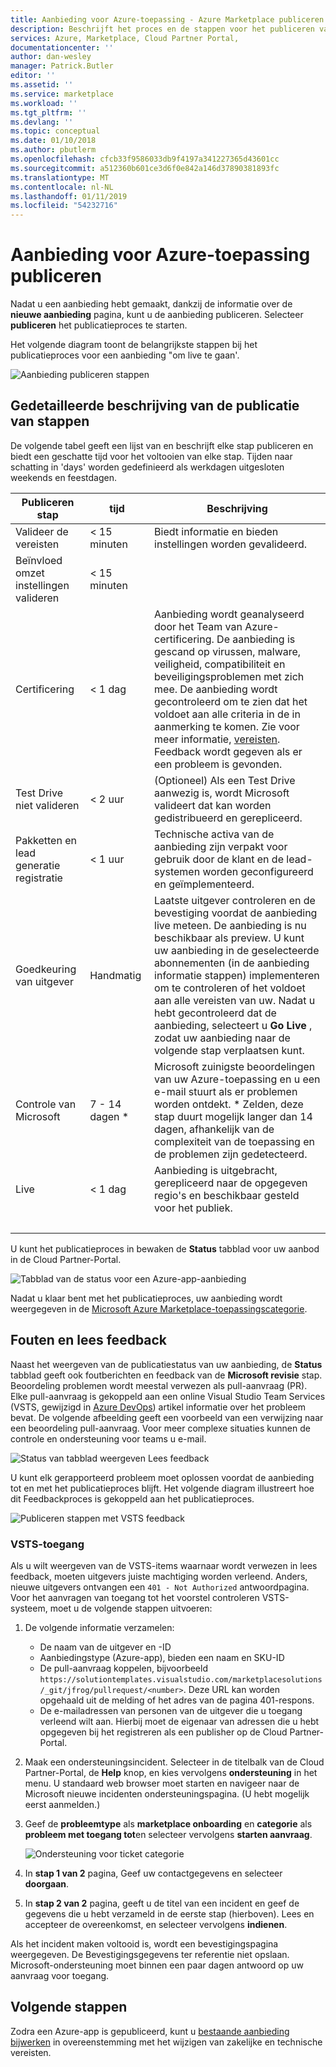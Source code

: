 ```yaml
---
title: Aanbieding voor Azure-toepassing - Azure Marketplace publiceren | Microsoft Docs
description: Beschrijft het proces en de stappen voor het publiceren van een Azure-toepassing-aanbieding op Azure Marketplace.
services: Azure, Marketplace, Cloud Partner Portal,
documentationcenter: ''
author: dan-wesley
manager: Patrick.Butler
editor: ''
ms.assetid: ''
ms.service: marketplace
ms.workload: ''
ms.tgt_pltfrm: ''
ms.devlang: ''
ms.topic: conceptual
ms.date: 01/10/2018
ms.author: pbutlerm
ms.openlocfilehash: cfcb33f9586033db9f4197a341227365d43601cc
ms.sourcegitcommit: a512360b601ce3d6f0e842a146d37890381893fc
ms.translationtype: MT
ms.contentlocale: nl-NL
ms.lasthandoff: 01/11/2019
ms.locfileid: "54232716"
---
```

# <a name="publish-azure-application-offer"></a>Aanbieding voor Azure-toepassing publiceren

Nadat u een aanbieding hebt gemaakt, dankzij de informatie over de **nieuwe aanbieding** pagina, kunt u de aanbieding publiceren. Selecteer **publiceren** het publicatieproces te starten.

Het volgende diagram toont de belangrijkste stappen bij het publicatieproces voor een aanbieding "om live te gaan'.

![Aanbieding publiceren stappen](./media/offer-publishing-steps.png)

## <a name="detailed-description-of-publishing-steps"></a>Gedetailleerde beschrijving van de publicatie van stappen

De volgende tabel geeft een lijst van en beschrijft elke stap publiceren en biedt een geschatte tijd voor het voltooien van elke stap.  Tijden naar schatting in 'days' worden gedefinieerd als werkdagen uitgesloten weekends en feestdagen.

|  **Publiceren stap**           | **tijd**    | **Beschrijving**                                                            |
|  -------------------           | --------    | ---------------                                                            |
| Valideer de vereisten         | < 15 minuten    | Biedt informatie en bieden instellingen worden gevalideerd.                        |
| Beïnvloed omzet instellingen valideren | < 15 minuten  |      |
| Certificering                  | < 1 dag     | Aanbieding wordt geanalyseerd door het Team van Azure-certificering. De aanbieding is gescand op virussen, malware, veiligheid, compatibiliteit en beveiligingsproblemen met zich mee. De aanbieding wordt gecontroleerd om te zien dat het voldoet aan alle criteria in de in aanmerking te komen. Zie voor meer informatie, [vereisten](./cpp-prerequisites.md). Feedback wordt gegeven als er een probleem is gevonden. |
| Test Drive niet valideren          | < 2 uur   | (Optioneel) Als een Test Drive aanwezig is, wordt Microsoft valideert dat kan worden gedistribueerd en gerepliceerd.  |
| Pakketten en lead generatie registratie | < 1 uur  | Technische activa van de aanbieding zijn verpakt voor gebruik door de klant en de lead-systemen worden geconfigureerd en geïmplementeerd. |
|  Goedkeuring van uitgever             |  Handmatig    | Laatste uitgever controleren en de bevestiging voordat de aanbieding live meteen. De aanbieding is nu beschikbaar als preview.  U kunt uw aanbieding in de geselecteerde abonnementen (in de aanbieding informatie stappen) implementeren om te controleren of het voldoet aan alle vereisten van uw.  Nadat u hebt gecontroleerd dat de aanbieding, selecteert u **Go Live** , zodat uw aanbieding naar de volgende stap verplaatsen kunt. |
| Controle van Microsoft                | 7 - 14 dagen * | Microsoft zuinigste beoordelingen van uw Azure-toepassing en u een e-mail stuurt als er problemen worden ontdekt.  * Zelden, deze stap duurt mogelijk langer dan 14 dagen, afhankelijk van de complexiteit van de toepassing en de problemen zijn gedetecteerd.  |
| Live                           | < 1 dag | Aanbieding is uitgebracht, gerepliceerd naar de opgegeven regio's en beschikbaar gesteld voor het publiek. |
|   |&nbsp;&nbsp;&nbsp;&nbsp;&nbsp;&nbsp;&nbsp;&nbsp;&nbsp;&nbsp;&nbsp;&nbsp;&nbsp;&nbsp;&nbsp;&nbsp;&nbsp;&nbsp;&nbsp;&nbsp;|   |
 
U kunt het publicatieproces in bewaken de **Status** tabblad voor uw aanbod in de Cloud Partner-Portal.

![Tabblad van de status voor een Azure-app-aanbieding](./media/offer-status-tab.png)

Nadat u klaar bent met het publicatieproces, uw aanbieding wordt weergegeven in de [Microsoft Azure Marketplace-toepassingscategorie](https://azuremarketplace.microsoft.com/marketplace/apps/).


## <a name="errors-and-review-feedback"></a>Fouten en lees feedback

Naast het weergeven van de publicatiestatus van uw aanbieding, de **Status** tabblad geeft ook foutberichten en feedback van de **Microsoft revisie** stap.  Beoordeling problemen wordt meestal verwezen als pull-aanvraag (PR).  Elke pull-aanvraag is gekoppeld aan een online Visual Studio Team Services (VSTS, gewijzigd in [Azure DevOps](https://azure.microsoft.com/services/devops/)) artikel informatie over het probleem bevat.  De volgende afbeelding geeft een voorbeeld van een verwijzing naar een beoordeling pull-aanvraag.  Voor meer complexe situaties kunnen de controle en ondersteuning voor teams u e-mail. 

![Status van tabblad weergeven Lees feedback](./media/status-tab-ms-review.png)

U kunt elk gerapporteerd probleem moet oplossen voordat de aanbieding tot en met het publicatieproces blijft.  Het volgende diagram illustreert hoe dit Feedbackproces is gekoppeld aan het publicatieproces.

![Publiceren stappen met VSTS feedback](./media/pub-flow-vsts-access.png)


### <a name="vsts-access"></a>VSTS-toegang

Als u wilt weergeven van de VSTS-items waarnaar wordt verwezen in lees feedback, moeten uitgevers juiste machtiging worden verleend.  Anders, nieuwe uitgevers ontvangen een `401 - Not Authorized` antwoordpagina.  Voor het aanvragen van toegang tot het voorstel controleren VSTS-systeem, moet u de volgende stappen uitvoeren:

1. De volgende informatie verzamelen:
    - De naam van de uitgever en -ID
    - Aanbiedingstype (Azure-app), bieden een naam en SKU-ID
    - De pull-aanvraag koppelen, bijvoorbeeld `https://solutiontemplates.visualstudio.com/marketplacesolutions/_git/jfrog/pullrequest/<number>`.  Deze URL kan worden opgehaald uit de melding of het adres van de pagina 401-respons.
    - De e-mailadressen van personen van de uitgever die u toegang verleend wilt aan.  Hierbij moet de eigenaar van adressen die u hebt opgegeven bij het registreren als een publisher op de Cloud Partner-Portal.
2. Maak een ondersteuningsincident.  Selecteer in de titelbalk van de Cloud Partner-Portal, de **Help** knop, en kies vervolgens **ondersteuning** in het menu.  U standaard web browser moet starten en navigeer naar de Microsoft nieuwe incidenten ondersteuningspagina.  (U hebt mogelijk eerst aanmelden.)
3. Geef de **probleemtype** als **marketplace onboarding** en **categorie** als **probleem met toegang tot**en selecteer vervolgens **starten aanvraag**.

    ![Ondersteuning voor ticket categorie](./media/support-incident1.png)

4. In **stap 1 van 2** pagina, Geef uw contactgegevens en selecteer **doorgaan**.
5. In **stap 2 van 2** pagina, geeft u de titel van een incident en geef de gegevens die u hebt verzameld in de eerste stap (hierboven).  Lees en accepteer de overeenkomst, en selecteer vervolgens **indienen**.

Als het incident maken voltooid is, wordt een bevestigingspagina weergegeven.  De Bevestigingsgegevens ter referentie niet opslaan.  Microsoft-ondersteuning moet binnen een paar dagen antwoord op uw aanvraag voor toegang.


## <a name="next-steps"></a>Volgende stappen

Zodra een Azure-app is gepubliceerd, kunt u [bestaande aanbieding bijwerken](./cpp-update-existing-offer.md) in overeenstemming met het wijzigen van zakelijke en technische vereisten. 
